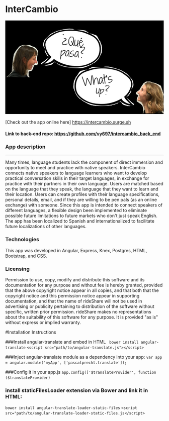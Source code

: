 # InterCambio

![App ScreenShot](./img/jumbotron_img3.png)

[Check out the app online here] https://intercambio.surge.sh

<!-- [Watch A Video About The App](https://www.youtube.com/watch?v=b_8yTG0VTQc&feature=youtu.be) -->

#### Link to back-end repo: https://github.com/vy697/intercambio_back_end

### App description
------
Many times, language students lack the component of direct immersion and opportunity to meet and practice with native speakers. InterCambio connects native speakers to language learners who want to develop practical conversation skills in their target languages, in exchange for practice with their partners in their own language. Users are matched based on the language that they speak, the language that they want to learn and their location. Users can create profiles with their language specifications, personal details, email, and if they are willing to be pen pals (as an online exchange) with someone. Since this app is intended to connect speakers of different languages, a flexible design been implemented to eliminate possible future limitations to future markets who don't just speak English. The app has been localized to Spanish and internationalized to facilitate future localizations of other languages.

### Technologies
This app was developed in Angular, Express, Knex, Postgres, HTML, Bootstrap, and CSS.

### Licensing
Permission to use, copy, modify and distribute this software and its documentation for any purpose and without fee is hereby granted, provided that the above copyright notice appear in all copies, and that both that the copyright notice and this permission notice appear in supporting documentation, and that the name of rideShare will not be used in advertising or publicity pertaining to distribution of the software without specific, written prior permission. rideShare makes no representations about the suitability of this software for any purpose. It is provided "as is" without express or implied warranty.

#Installation Instructions

###Install angular-translate and embed in HTML
` bower install angular-translate`
`<script src="path/to/angular-translate.js"></script>`

###Inject angular-translate module as a dependency into your app:
`var app = angular.module('myApp', ['pascalprecht.translate']);`

###Config it in your app.js
`app.config(['$translateProvider', function ($translateProvider)`

### install staticFilesLoader extension via Bower and link it in HTML:
`bower install angular-translate-loader-static-files`
`<script src="path/to/angular-translate-loader-static-files.js</script>`
